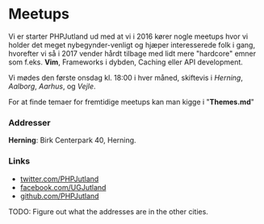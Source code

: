 # Meetups

Vi er starter PHPJutland ud med at vi i 2016 kører nogle meetups hvor vi holder det meget nybegynder-venligt og hjæper
interesserede folk i gang, hvorefter vi så i 2017 vender hårdt tilbage med lidt mere "hardcore" emner som f.eks. **Vim**,
Frameworks i dybden, Caching eller API development.

Vi mødes den første onsdag kl. 18:00 i hver måned, skiftevis i *Herning*, *Aalborg*, *Aarhus*, og *Vejle*.

For at finde temaer for fremtidige meetups kan man kigge i "**Themes.md**"

### Addresser 
**Herning**: Birk Centerpark 40, Herning.

### Links
* [twitter.com/PHPJutland](https://twitter.com/PHPJutland)
* [facebook.com/UGJutland](https://www.facebook.com/UGJutland)
* [github.com/PHPJutland](https://github.com/PHPJutland)

TODO: Figure out what the addresses are in the other cities.
